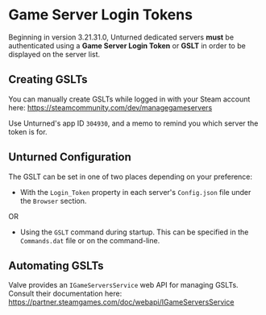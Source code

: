 # Game Server Login Tokens

Beginning in version 3.21.31.0, Unturned dedicated servers **must** be authenticated using a **Game Server Login Token** or **GSLT** in order to be displayed on the server list. 

## Creating GSLTs

You can manually create GSLTs while logged in with your Steam account here: https://steamcommunity.com/dev/managegameservers

Use Unturned's app ID `304930`, and a memo to remind you which server the token is for.

## Unturned Configuration

The GSLT can be set in one of two places depending on your preference:

- With the `Login_Token` property in each server's `Config.json` file under the `Browser` section.

OR

- Using the `GSLT` command during startup. This can be specified in the `Commands.dat` file or on the command-line.

## Automating GSLTs

Valve provides an `IGameServersService` web API for managing GSLTs. Consult their documentation here: https://partner.steamgames.com/doc/webapi/IGameServersService
